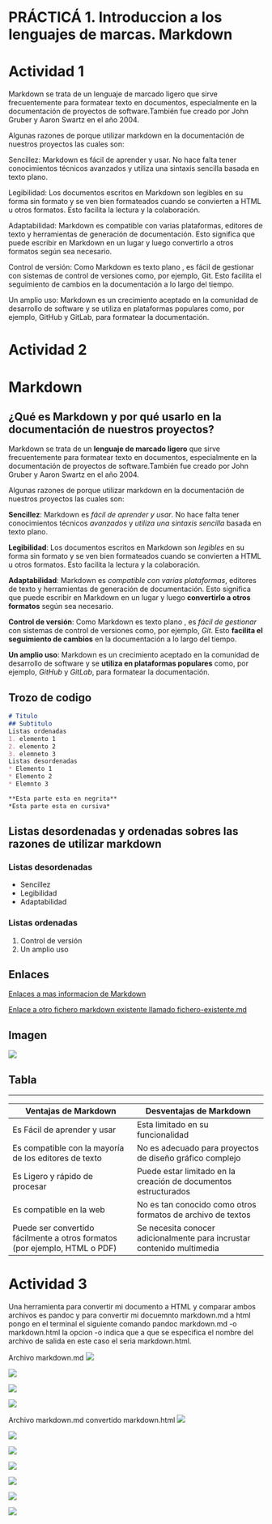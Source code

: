 # PRÁCTICÁ 1. Introduccion a los lenguajes de marcas. Markdown

# Actividad 1
Markdown se trata de un  lenguaje de marcado ligero que sirve frecuentemente para formatear texto en documentos, 
especialmente en la documentación de proyectos de software.También fue creado por John Gruber y 
Aaron Swartz en el año 2004.

Algunas razones de  porque utilizar markdown en la documentación de nuestros proyectos las cuales son:

Sencillez: Markdown es fácil de aprender y usar. No hace falta tener conocimientos técnicos avanzados y utiliza una sintaxis sencilla basada en texto plano.

Legibilidad: Los documentos escritos en Markdown son legibles en su forma sin formato y se ven bien formateados cuando se convierten a HTML u otros formatos. Esto facilita la lectura y la colaboración.

Adaptabilidad: Markdown es compatible con varias plataformas, editores de texto y herramientas de generación de documentación. Esto significa que puede escribir en Markdown en un lugar y luego convertirlo a otros formatos según sea necesario.

Control de versión: Como Markdown es texto plano , es fácil de gestionar con sistemas de control de versiones como, por ejemplo, Git. Esto facilita el seguimiento de cambios en la documentación a lo largo del tiempo.

Un amplio uso: Markdown es un crecimiento aceptado en la comunidad de desarrollo de software y se utiliza en plataformas populares como, por ejemplo, GitHub y GitLab, para formatear la documentación.


# Actividad 2
# Markdown
## ¿Qué es Markdown y por qué usarlo en la documentación de nuestros proyectos?

Markdown se trata de un  **lenguaje de marcado ligero** que sirve frecuentemente para formatear texto en documentos, 
especialmente en la documentación de proyectos de software.También fue creado por John Gruber y 
Aaron Swartz en el año 2004.

Algunas razones de  porque utilizar markdown en la documentación de nuestros proyectos las cuales son:

**Sencillez**: Markdown es *fácil de aprender y usar*. No hace falta tener conocimientos técnicos *avanzados* y *utiliza una sintaxis sencilla* basada en texto plano.

**Legibilidad**: Los documentos escritos en Markdown son *legibles* en su forma sin formato y se ven bien formateados cuando se convierten a HTML u otros formatos. Esto facilita la lectura y la colaboración.

**Adaptabilidad**: Markdown es *compatible con varias plataformas*, editores de texto y herramientas de generación de documentación. Esto significa que puede escribir en Markdown en un lugar y luego **convertirlo a otros formatos** según sea necesario.

**Control de versión**: Como Markdown es texto plano , es *fácil de gestionar* con sistemas de control de versiones como, por ejemplo, *Git*. Esto **facilita el seguimiento de cambios** en la documentación a lo largo del tiempo.

**Un amplio uso**: Markdown es un crecimiento aceptado en la comunidad de desarrollo de software y se **utiliza en plataformas populares** como, por ejemplo, *GitHub* y *GitLab*, para formatear la documentación.

## Trozo de codigo

```markdown
# Titulo
## Subtitulo
Listas ordenadas
1. elemento 1
2. elemento 2
3. elemneto 3
Listas desordenadas
* Elemento 1
* Elemento 2
* Elemnto 3

**Esta parte esta en negrita**
*Esta parte esta en cursiva*
```



## Listas desordenadas y ordenadas sobres las razones de utilizar markdown

### Listas desordenadas

- Sencillez
- Legibilidad
- Adaptabilidad

### Listas ordenadas

1. Control de versión
2. Un amplio uso

## Enlaces
[Enlaces a mas informacion de Markdown](https://qabiria.com/es/recursos/blog/que-es-markdown-y-como-utilizarlo)

[Enlace a otro fichero markdown existente llamado fichero-existente.md](https://github.com/asecval543/Tarea-Markdown/blob/main/fichero-existente.md)

## Imagen
![](./imagenes/imagen.png)


## Tabla

------------------------------------------------------------
| Ventajas de Markdown         | Desventajas de Markdown   |
|------------------------------|---------------------------|
| Es Fácil de aprender y usar     | Esta  limitado en su funcionalidad |
| Es compatible con la mayoría de los editores de texto | No es adecuado para proyectos de diseño gráfico complejo |
|Es  Ligero y rápido de procesar  | Puede estar limitado en la creación de documentos estructurados |
| Es compatible en la web | No es tan conocido como otros formatos de archivo de textos |
| Puede ser convertido fácilmente a otros formatos (por ejemplo, HTML o PDF) | Se necesita conocer adicionalmente  para incrustar contenido multimedia |



# Actividad 3

 Una herramienta para convertir mi  documento a HTML y comparar ambos archivos es pandoc y para  convertir  mi docuemnto markdown.md a html  pongo  en el terminal el siguiente comando pandoc markdown.md -o markdown.html   la opcion -o indica que a que se especifica el nombre del archivo de salida en este caso el seria markdown.html.

 Archivo markdown.md
![](./imagenes/actividad_1.png)

![](./imagenes/actividad_2.png)

![](./imagenes/continuacion_actividad_2.png)

![](./imagenes/actividad_3.png)

Archivo markdown.md convertido markdown.html
![](./imagenes/markdown_a_html_1.png)

![](./imagenes/markdown_a_html_2.png)

![](./imagenes/markdown_a_html_2.2.png)

![](./imagenes/markdown_a_html_3.png)

![](./imagenes/markdown_a_html_3.2.png)

![](./imagenes/markdown_a_html_3.3.png)

![](./imagenes/markdown_a_html_4.png)
